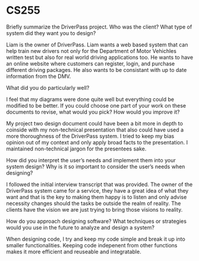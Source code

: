 # CS255
Briefly summarize the DriverPass project. Who was the client? What type of system did they want you to design?

  Liam is the owner of DriverPass. Liam wants a web based system that can help train new drivers not only for the Department of Motor Vehichles written test but also for real world driving applications too. He wants to have an online website where customers can register, login, and purchase different driving packages. He also wants to be consistant with up to date information from the DMV.
  
What did you do particularly well?

I feel that my diagrams were done quite well but everything could be modified to be better. 
If you could choose one part of your work on these documents to revise, what would you pick? How would you improve it?

My project two design document could have been a bit more in depth to coinside with my non-technical presentation that also could have used a more thoroughness of the DriverPass system. I tried to keep my bias opinion out of my context and only apply broad facts to the presentation. I maintained non-technical jargon for the presentees sake. 

How did you interpret the user’s needs and implement them into your system design? Why is it so important to consider the user’s needs when designing?

I followed the initial interview transcript that was provided. The owner of the DriverPass system came for a service, they have a great idea of what they want and that is the key to making them happy is to listen and only advise necessity changes should the tasks be outside the realm of reality. The clients have the vision we are just trying to bring those visions to reality.

How do you approach designing software? What techniques or strategies would you use in the future to analyze and design a system?

When designing code, I try and keep my code simple and break it up into smaller functionalities. Keeping code indepenent from other functions makes it more efficient and reuseable and integratable.
